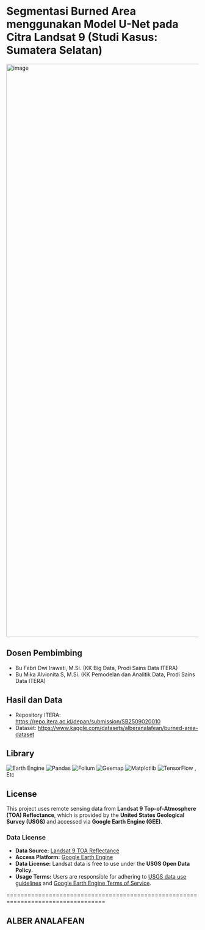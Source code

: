# Segmentasi Burned Area menggunakan Model U-Net pada Citra Landsat 9 (Studi Kasus: Sumatera Selatan)
<img width="1500" alt="image" src="https://github.com/user-attachments/assets/b25110fa-c2e9-4824-b7b6-f42314a58ce4" />

## Dosen Pembimbing
*  Bu Febri Dwi Irawati, M.Si. (KK Big Data, Prodi Sains Data ITERA)
*  Bu Mika Alvionita S, M.Si. (KK Pemodelan dan Analitik Data, Prodi Sains Data ITERA)

## Hasil dan Data
*  Repository ITERA: https://repo.itera.ac.id/depan/submission/SB2509020010
*  Dataset: https://www.kaggle.com/datasets/alberanalafean/burned-area-dataset

## Library

![Earth Engine](https://img.shields.io/badge/ee-1.5.24-blue?logo=google-earthengine)
![Pandas](https://img.shields.io/badge/Pandas-2.2.2-darkgreen?logo=pandas)
![Folium](https://img.shields.io/badge/Folium-0.19.7-lightgrey?logo=python)
![Geemap](https://img.shields.io/badge/Geemap-0.35.3-brightgreen?logo=google-earthengine)
![Matplotlib](https://img.shields.io/badge/Matplotlib-3.10.0-orange?logo=matplotlib)
![TensorFlow](https://img.shields.io/badge/TensorFlow-2.18.0-FF6F00?logo=tensorflow) , Etc


## License

This project uses remote sensing data from **Landsat 9 Top-of-Atmosphere (TOA) Reflectance**, which is provided by the **United States Geological Survey (USGS)** and accessed via **Google Earth Engine (GEE)**.

### Data License

- **Data Source:** [Landsat 9 TOA Reflectance](https://developers.google.com/earth-engine/datasets/catalog/LANDSAT_LC09_C02_T1_TOA)
- **Access Platform:** [Google Earth Engine](https://earthengine.google.com/)
- **Data License:** Landsat data is free to use under the **USGS Open Data Policy**.
- **Usage Terms:** Users are responsible for adhering to [USGS data use guidelines](https://www.usgs.gov/information-policies-and-instructions/usgs-citation-policy) and [Google Earth Engine Terms of Service](https://earthengine.google.com/terms/).


==================================================================================
## ALBER ANALAFEAN



